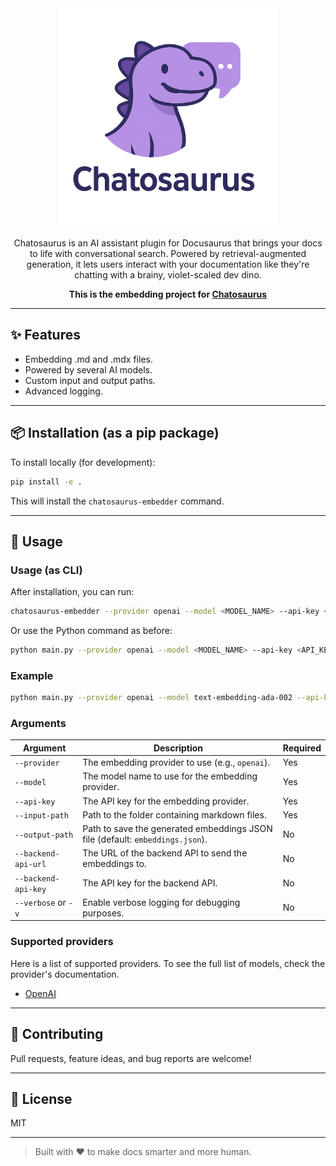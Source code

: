 <div align="center">
  <img src="https://github.com/The-Dino-Stack/Chatosaurus/blob/b90cf6181d38c9aa4693277a90d77743fe2dfaac/assets/logo.png" alt="Plugin Logo" width="350" />

  <p>
    Chatosaurus is an AI assistant plugin for Docusaurus that brings your docs to life with conversational search. Powered by retrieval-augmented generation, it lets users interact with your documentation like they're chatting with a brainy, violet-scaled dev dino.

   **This is the embedding project for [Chatosaurus](https://github.com/The-Dino-Stack/Chatosaurus/)**
  </p>
</div>

---

## ✨ Features

- Embedding .md and .mdx files.
- Powered by several AI models.
- Custom input and output paths.
- Advanced logging.

---

## 📦 Installation (as a pip package)

To install locally (for development):

```bash
pip install -e .
```

This will install the `chatosaurus-embedder` command.

---

## 🚀 Usage

### Usage (as CLI)

After installation, you can run:

```bash
chatosaurus-embedder --provider openai --model <MODEL_NAME> --api-key <API_KEY> --input-path <INPUT_PATH> --output-path <OUTPUT_PATH>
```

Or use the Python command as before:

```bash
python main.py --provider openai --model <MODEL_NAME> --api-key <API_KEY> --input-path <INPUT_PATH> --output-path <OUTPUT_PATH>
```

### Example

```bash
python main.py --provider openai --model text-embedding-ada-002 --api-key sk-abc123 --input-path ./docs --output-path embeddings.json
```

### Arguments

| Argument           | Description                                                                   | Required |
|--------------------|-------------------------------------------------------------------------------|----------|
| `--provider`       | The embedding provider to use (e.g., `openai`).                               | Yes      |
| `--model`          | The model name to use for the embedding provider.                             | Yes      |
| `--api-key`        | The API key for the embedding provider.                 | Yes      |
| `--input-path`     | Path to the folder containing markdown files.                                 | Yes      |
| `--output-path`    | Path to save the generated embeddings JSON file (default: `embeddings.json`). | No       |
| `--backend-api-url`| The URL of the backend API to send the embeddings to.                         | No       |
| `--backend-api-key`| The API key for the backend API.                                              | No       |
| `--verbose` or `-v`| Enable verbose logging for debugging purposes.                                | No       |

### Supported providers

Here is a list of supported providers. To see the full list of models, check the provider's documentation.

- [OpenAI](https://platform.openai.com/docs/guides/embeddings#embedding-models)

---

## 🤝 Contributing

Pull requests, feature ideas, and bug reports are welcome!

---

## 📝 License

MIT

---

> Built with ❤️ to make docs smarter and more human.